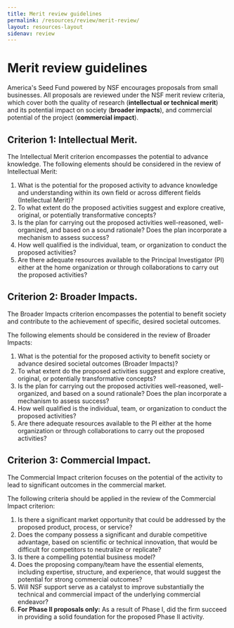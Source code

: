 ```yaml
---
title: Merit review guidelines
permalink: /resources/review/merit-review/
layout: resources-layout
sidenav: review
---
```


# Merit review guidelines

America's Seed Fund powered by NSF encourages proposals from small businesses. All proposals are reviewed under the NSF merit review criteria, which cover both the quality of research (**intellectual or technical merit**) and its potential impact on society (**broader impacts**), and commercial potential of the project (**commercial impact**).

## Criterion 1: Intellectual Merit. 
The Intellectual Merit criterion encompasses the potential to advance knowledge. The following elements should be considered in the review of Intellectual Merit: 

1. What is the potential for the proposed activity to advance knowledge and understanding within its own field or across different fields (Intellectual Merit)?
2. To what extent do the proposed activities suggest and explore creative, original, or potentially transformative concepts?
3. Is the plan for carrying out the proposed activities well-reasoned, well-organized, and based on a sound rationale? Does the plan incorporate a mechanism to assess success?
4. How well qualified is the individual, team, or organization to conduct the proposed activities?
5. Are there adequate resources available to the Principal Investigator (PI) either at the home organization or through collaborations to carry out the proposed activities?

## Criterion 2: Broader Impacts. 
The Broader Impacts criterion encompasses the potential to benefit society and contribute to the achievement of specific, desired societal outcomes.

The following elements should be considered in the review of Broader Impacts: 
1. What is the potential for the proposed activity to benefit society or advance desired societal outcomes (Broader Impacts)?
2. To what extent do the proposed activities suggest and explore creative, original, or potentially transformative concepts?
3. Is the plan for carrying out the proposed activities well-reasoned, well-organized, and based on a sound rationale? Does the plan incorporate a mechanism to assess success?
4. How well qualified is the individual, team, or organization to conduct the proposed activities?
5. Are there adequate resources available to the PI either at the home organization or through collaborations to carry out the proposed activities?

## Criterion 3: Commercial Impact. 
The Commercial Impact criterion focuses on the potential of the activity to lead to significant outcomes in the commercial market.

The following criteria should be applied in the review of the Commercial Impact criterion:
1. Is there a significant market opportunity that could be addressed by the proposed product, process, or service?
2. Does the company possess a significant and durable competitive advantage, based on scientific or technical innovation, that would be difficult for competitors to neutralize or replicate?
3. Is there a compelling potential business model?
4. Does the proposing company/team have the essential elements, including expertise, structure, and experience, that would suggest the potential for strong commercial outcomes?
5. Will NSF support serve as a catalyst to improve substantially the technical and commercial impact of the underlying commercial endeavor?
6. **For Phase II proposals only:** As a result of Phase I, did the firm succeed in providing a solid foundation for the proposed Phase II activity.

